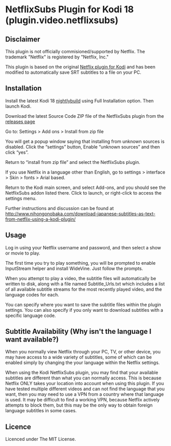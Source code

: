 # NetflixSubs Plugin for Kodi 18 (plugin.video.netflixsubs)

## Disclaimer

This plugin is not officially commisioned/supported by Netflix.
The trademark "Netflix" is registered by "Netflix, Inc."

This plugin is based on the original [Netflix plugin for Kodi](https://github.com/asciidisco/plugin.video.netflix) and has been modified to automatically save SRT subtitles to a file on your PC. 

## Installation

Install the latest Kodi 18 [nightlybuild](http://mirrors.kodi.tv/nightlies/) using Full Installation option. Then launch Kodi.

Download the latest Source Code ZIP file of the NetflixSubs plugin from the [releases page](https://github.com/Zarxrax/NetflixSubs/releases)

Go to: Settings > Add ons > Install from zip file

You will get a popup window saying that installing from unknown sources is disabled. Click the “settings” button, Enable “unknown sources” and then click “yes”.

Return to “install from zip file” and select the NetflixSubs plugin.

If you use Netflix in a language other than English, go to settings > interface > Skin > fonts > Arial based.

Return to the Kodi main screen, and select Add-ons, and you should see the NetflixSubs addon listed there. Click to launch, or right-click to access the settings menu.

Further instructions and discussion can be found at http://www.nihongonobaka.com/download-japanese-subtitles-as-text-from-netflix-using-a-kodi-plugin/

## Usage

Log in using your Netflix username and password, and then select a show or movie to play. 

The first time you try to play something, you will be prompted to enable InputStream helper and install WideVine. Just follow the prompts.

When you attempt to play a video, the subtitle files will automatically be written to disk, along with a file named Subtitle_Urls.txt which includes a list of all available subtitle streams for the most recently played video, and the language codes for each.

You can specify where you want to save the subtitle files within the plugin settings. You can also specify if you only want to download subtitles with a specific language code.

## Subtitle Availability (Why isn't the language I want available?)

When you normally view Netflix through your PC, TV, or other device, you may have access to a wide variety of subtitles, some of which can be enabled simply by changing the your language within the Netflix settings.

When using the Kodi NetflixSubs plugin, you may find that your available subtitles are different than what you can normally access. This is because Netflix ONLY takes your location into account when using this plugin. If you have tested multiple different videos and can not find the language that you want, then you may need to use a VPN from a country where that language is used. It may be difficult to find a working VPN, because Netflix actively attempts to block them, but this may be the only way to obtain foreign language subtitles in some cases.

## Licence

Licenced under The MIT License.

